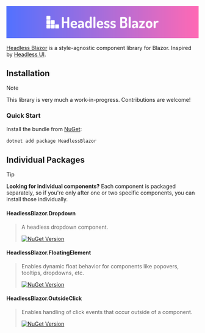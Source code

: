 [![Headless Blazor Header Image](assets/HeadlessBlazorHeader.svg)](https://headlessblazor.org)

[Headless Blazor](https://headlessblazor.org) is a style-agnostic component library for Blazor. Inspired by [Headless UI](https://headlessui.com).

## Installation

> [!NOTE]  
> This library is very much a work-in-progress. Contributions are welcome!

### Quick Start

Install the bundle from [NuGet](https://www.nuget.org/packages/HeadlessBlazor):

```cmd
dotnet add package HeadlessBlazor
```

## Individual Packages

> [!TIP]
> **Looking for individual components?**
> Each component is packaged separately, so if you're only after one or two specific components, you can install those individually.

#### HeadlessBlazor.Dropdown
> A headless dropdown component.
>
> [![NuGet Version](https://img.shields.io/nuget/vpre/HeadlessBlazor.Dropdown?logo=NuGet)](https://www.nuget.org/packages/HeadlessBlazor.Dropdown)


#### HeadlessBlazor.FloatingElement
> Enables dynamic float behavior for components like popovers, tooltips, dropdowns, etc.
>
> [![NuGet Version](https://img.shields.io/nuget/vpre/HeadlessBlazor.FloatingElement?logo=NuGet)](https://www.nuget.org/packages/HeadlessBlazor.FloatingElement)


#### HeadlessBlazor.OutsideClick
> Enables handling of click events that occur outside of a component.
>
> [![NuGet Version](https://img.shields.io/nuget/vpre/HeadlessBlazor.OutsideClick?logo=NuGet)](https://www.nuget.org/packages/HeadlessBlazor.OutsideClick)
